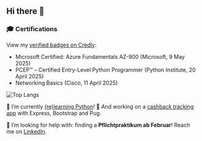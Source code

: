 ## Hi there 👋

### 🎓 Certifications

View my [verified badges on Credly](https://www.credly.com/users/gracia-kleijnen):

- Microsoft Certified: Azure Fundamentals AZ-900 (Microsoft, 9 May 2025)
- PCEP™ – Certified Entry-Level Python Programmer (Python Institute, 20 April 2025)
- Networking Basics (Cisco, 11 April 2025)

![Top Langs](https://github-readme-stats.vercel.app/api/top-langs/?username=igk190&layout=compact)

🌱 I’m currently [(re)learning Python](https://github.com/igk190/100DaysPython)! 🐍 And working on a [cashback tracking app](https://github.com/igk190/100DaysPython) with Express, Bootstrap and Pug.

🤔 I’m looking for help with: finding a **Pflichtpraktikum ab Februar**! Reach me on [LinkedIn](https://de.linkedin.com/in/gracia-kleijnen).

<!--
**igk190/igk190** is a ✨ _special_ ✨ repository because its `README.md` (this file) appears on your GitHub profile.

Here are some ideas to get you started:

- 🔭 I’m currently working on ...
- 🌱 I’m currently learning ...
- 👯 I’m looking to collaborate on ...
- 🤔 I’m looking for help with ...
- 💬 Ask me about ...
- 📫 How to reach me: ...
- 😄 Pronouns: ...
- ⚡ Fun fact: ...
-->
